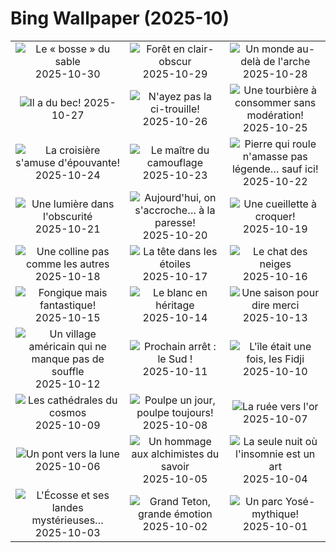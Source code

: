 # Bing Wallpaper (2025-10)

|  |  |  |
|:---:|:---:|:---:|
| ![](https://www.bing.com/th?id=OHR.PushkarFair_FR-CA6109143818_400x240.jpg "Le « bosse » du sable") 2025-10-30 | ![](https://www.bing.com/th?id=OHR.FanalForest_FR-CA5981677765_400x240.jpg "Forêt en clair-obscur") 2025-10-29 | ![](https://www.bing.com/th?id=OHR.TepliceRocks_FR-CA5818772698_400x240.jpg "Un monde au-delà de l'arche") 2025-10-28 |
| ![](https://www.bing.com/th?id=OHR.AfricanRaven_FR-CA5487866311_400x240.jpg "Il a du bec!") 2025-10-27 | ![](https://www.bing.com/th?id=OHR.PumpkinFarm_FR-CA5403887507_400x240.jpg "N'ayez pas la ci-trouille!") 2025-10-26 | ![](https://www.bing.com/th?id=OHR.MartimoaapaFinland_FR-CA5308818561_400x240.jpg "Une tourbière à consommer sans modération!") 2025-10-25 |
| ![](https://www.bing.com/th?id=OHR.QueenMary_FR-CA5150794228_400x240.jpg "La croisière s'amuse d'épouvante!") 2025-10-24 | ![](https://www.bing.com/th?id=OHR.SnowLeopard_FR-CA4982978167_400x240.jpg "Le maître du camouflage") 2025-10-23 | ![](https://www.bing.com/th?id=OHR.BulgariaRocks_FR-CA4764793857_400x240.jpg "Pierre qui roule n'amasse pas légende… sauf ici!") 2025-10-22 |
| ![](https://www.bing.com/th?id=OHR.DiyaDiwali_FR-CA4627677118_400x240.jpg "Une lumière dans l'obscurité") 2025-10-21 | ![](https://www.bing.com/th?id=OHR.HoffmansSloth_FR-CA5056502409_400x240.jpg "Aujourd'hui, on s'accroche… à la paresse!") 2025-10-20 | ![](https://www.bing.com/th?id=OHR.AppleHarvest_FR-CA4246985686_400x240.jpg "Une cueillette à croquer!") 2025-10-19 |
| ![](https://www.bing.com/th?id=OHR.SilburyHill_FR-CA4132362264_400x240.jpg "Une colline pas comme les autres") 2025-10-18 | ![](https://www.bing.com/th?id=OHR.JasperFestival_FR-CA3527865015_400x240.jpg "La tête dans les étoiles") 2025-10-17 | ![](https://www.bing.com/th?id=OHR.SiberianLynx_FR-CA6049925751_400x240.jpg "Le chat des neiges") 2025-10-16 |
| ![](https://www.bing.com/th?id=OHR.AmethystLaccaria_FR-CA5987509321_400x240.jpg "Fongique mais fantastique!") 2025-10-15 | ![](https://www.bing.com/th?id=OHR.OiaSantorini_FR-CA5934910466_400x240.jpg "Le blanc en héritage") 2025-10-14 | ![](https://www.bing.com/th?id=OHR.AlgonParkOnt_FR-CA7190465944_400x240.jpg "Une saison pour dire merci") 2025-10-13 |
| ![](https://www.bing.com/th?id=OHR.SaranacLake_FR-CA6110965968_400x240.jpg "Un village américain qui ne manque pas de souffle") 2025-10-12 | ![](https://www.bing.com/th?id=OHR.WoodDuckHen_FR-CA5874866623_400x240.jpg "Prochain arrêt : le Sud !") 2025-10-11 | ![](https://www.bing.com/th?id=OHR.MonurikiFiji_FR-CA5819012564_400x240.jpg "L'île était une fois, les Fidji") 2025-10-10 |
| ![](https://www.bing.com/th?id=OHR.WebbPillars_FR-CA5755457684_400x240.jpg "Les cathédrales du cosmos") 2025-10-09 | ![](https://www.bing.com/th?id=OHR.OctopusCyanea_FR-CA5704542701_400x240.jpg "Poulpe un jour, poulpe toujours!") 2025-10-08 | ![](https://www.bing.com/th?id=OHR.RidgwayAspens_FR-CA5613578369_400x240.jpg "La ruée vers l'or") 2025-10-07 |
| ![](https://www.bing.com/th?id=OHR.AnshunBridge_FR-CA5523096910_400x240.jpg "Un pont vers la lune") 2025-10-06 | ![](https://www.bing.com/th?id=OHR.TeacherOwl_FR-CA5450813824_400x240.jpg "Un hommage aux alchimistes du savoir") 2025-10-05 | ![](https://www.bing.com/th?id=OHR.InsideOutNB_FR-CA5265996893_400x240.jpg "La seule nuit où l'insomnie est un art") 2025-10-04 |
| ![](https://www.bing.com/th?id=OHR.SkyeHeather_FR-CA5322356431_400x240.jpg "L'Écosse et ses landes mystérieuses…") 2025-10-03 | ![](https://www.bing.com/th?id=OHR.OxbowBend_FR-CA6912917825_400x240.jpg "Grand Teton, grande émotion") 2025-10-02 | ![](https://www.bing.com/th?id=OHR.YosemiteClark_FR-CA6784551281_400x240.jpg "Un parc Yosé-mythique!") 2025-10-01 |
